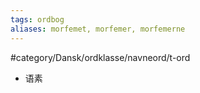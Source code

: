 ```yaml
---
tags: ordbog
aliases: morfemet, morfemer, morfemerne
---
```


#category/Dansk/ordklasse/navneord/t-ord
- 语素